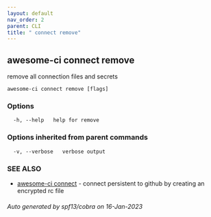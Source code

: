 ```yaml
---
layout: default
nav_order: 2
parent: CLI
title: " connect remove"
---
```

## awesome-ci connect remove

remove all connection files and secrets

```
awesome-ci connect remove [flags]
```

### Options

```
  -h, --help   help for remove
```

### Options inherited from parent commands

```
  -v, --verbose   verbose output
```

### SEE ALSO

* [awesome-ci connect](/commands/awesome-ci_connect/)	 - connect persistent to github by creating an encrypted rc file

###### Auto generated by spf13/cobra on 16-Jan-2023
